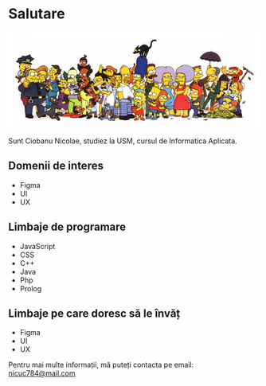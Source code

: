# Salutare

![Foto / Avatar](images/600px-Simpsons_cast.jpg)

Sunt Ciobanu Nicolae, studiez la USM, cursul de Informatica Aplicata.

## Domenii de interes
- Figma
- UI
- UX

## Limbaje de programare
- JavaScript
- CSS
- C++
- Java
- Php
- Prolog

## Limbaje pe care doresc să le învăț
- Figma
- UI
- UX

Pentru mai multe informații, mă puteți contacta pe email: nicuc784@mail.com
 
